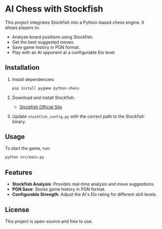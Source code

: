 
# AI Chess with Stockfish

This project integrates Stockfish into a Python-based chess engine. It allows players to:
- Analyze board positions using Stockfish.
- Get the best suggested moves.
- Save game history in PGN format.
- Play with an AI opponent at a configurable Elo level.

## Installation

1. Install dependencies:
   ```bash
   pip install pygame python-chess
   ```

2. Download and install Stockfish:
   - [Stockfish Official Site](https://stockfishchess.org/download/)

3. Update `stockfish_config.py` with the correct path to the Stockfish binary.

## Usage

To start the game, run:
```bash
python src/main.py
```

## Features

- **Stockfish Analysis**: Provides real-time analysis and move suggestions.
- **PGN Save**: Stores game history in PGN format.
- **Configurable Strength**: Adjust the AI's Elo rating for different skill levels.

## License

This project is open-source and free to use.

